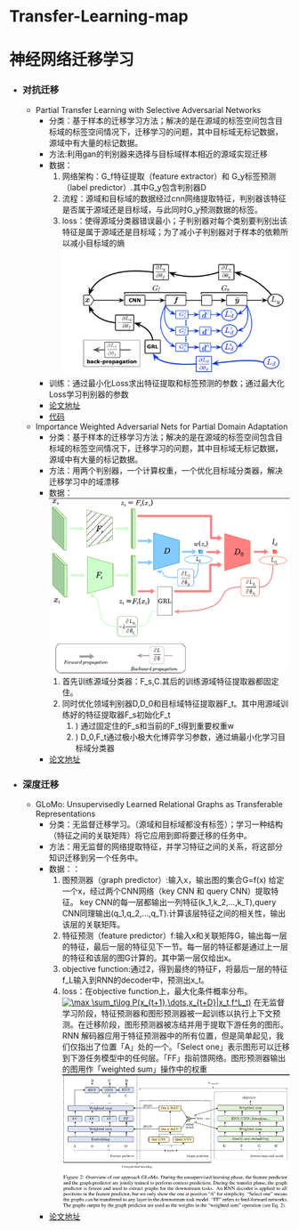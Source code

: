 # Transfer-Learning-map
# 神经网络迁移学习
- ### 对抗迁移
  - Partial Transfer Learning with Selective Adversarial Networks
    - 分类：基于样本的迁移学习方法；解决的是在源域的标签空间包含目标域的标签空间情况下，迁移学习的问题，其中目标域无标记数据，源域中有大量的标记数据。
    - 方法:利用gan的判别器来选择与目标域样本相近的源域实现迁移
    - 数据：
        1. 网络架构：G_f特征提取（feature extractor）和 G_y标签预测（label predictor）.其中G_y包含判别器D
        2. 流程：源域和目标域的数据经过cnn网络提取特征，判别器该特征是否属于源域还是目标域，与此同时G_y预测数据的标签。
        3. loss：使得源域分类器错误最小；子判别器对每个类别要判别出该特征是属于源域还是目标域；为了减小子判别器对于样本的依赖所以减小目标域的熵
        ![](https://github.com/yang-Alice/Transfer-Learning-map/blob/master/fig/fig1.PNG)
     - 训练：通过最小化Loss求出特征提取和标签预测的参数；通过最大化Loss学习判别器的参数       
    - [论文地址](http://ise.thss.tsinghua.edu.cn/~mlong/doc/selective-adversarial-networks-cvpr18.pdf)
    - [代码](https://github.com/thuml)
  - Importance Weighted Adversarial Nets for Partial Domain Adaptation
    - 分类：基于样本的迁移学习方法；解决的是在源域的标签空间包含目标域的标签空间情况下，迁移学习的问题，其中目标域无标记数据，源域中有大量的标记数据。
    - 方法：用两个判别器，一个计算权重，一个优化目标域分类器，解决迁移学习中的域漂移
    - 数据：
    ![](https://github.com/yang-Alice/Transfer-Learning-map/blob/master/fig/fig3.PNG)
      1. 首先训练源域分类器：F_s,C.其后的训练源域特征提取器都固定住。
      2. 同时优化领域判别器D,D_0和目标域特征提取器F_t。其中用源域训练好的特征提取器F_s初始化F_t
          1. ) 通过固定住的F_s和当前的F_t得到重要权重w
          2. ) D_0,F_t通过极小极大化博弈学习参数，通过熵最小化学习目标域分类器
    - [论文地址](https://export.arxiv.org/pdf/1803.09210)
- ### 深度迁移
  - GLoMo: Unsupervisedly Learned Relational Graphs as Transferable Representations
    - 分类：无监督迁移学习。（源域和目标域都没有标签）；学习一种结构（特征之间的关联矩阵）将它应用到即将要迁移的任务中。
    - 方法：用无监督的网络提取特征，并学习特征之间的关系，将这部分知识迁移到另一个任务中。
    - 数据：：
      1. 图预测器（graph predictor）:输入x，输出图的集合G=f(x) 
         给定一个x，经过两个CNN网络（key CNN 和 query CNN）提取特征。 key CNN的每一层都输出一列特征(k_1,k_2,...,k_T),query CNN同理输出(q_1,q_2,...,q_T).计算该层特征之间的相关性，输出该层的关联矩阵。
      2. 特征预测（feature predictor）f:输入x和关联矩阵G，输出每一层的特征，最后一层的特征见下一节。每一层的特征都是通过上一层的特征和该层的图G计算的。其中第一层仅给出x。
      3. objective function:通过2，得到最终的特征F，将最后一层的特征f_L输入到RNN的decoder中，预测出x_t。
      4. loss：在objective function上，最大化条件概率分布。
      <a href="https://www.codecogs.com/eqnedit.php?latex=\max&space;\sum_t\log&space;P(x_{t&plus;1},\dots,x_{t&plus;D}|x_t,f^L_t)" target="_blank"><img src="https://latex.codecogs.com/gif.latex?\max&space;\sum_t\log&space;P(x_{t&plus;1},\dots,x_{t&plus;D}|x_t,f^L_t)" title="\max \sum_t\log P(x_{t+1},\dots,x_{t+D}|x_t,f^L_t)" /></a>
      在无监督学习阶段，特征预测器和图形预测器被一起训练以执行上下文预测。在迁移阶段，图形预测器被冻结并用于提取下游任务的图形。RNN 解码器应用于特征预测器中的所有位置，但是简单起见，我们仅指出了位置「A」处的一个。「Select one」表示图形可以迁移到下游任务模型中的任何层。「FF」指前馈网络。图形预测器输出的图用作「weighted sum」操作中的权重
      ![](https://github.com/yang-Alice/Transfer-Learning-map/blob/master/fig/fig2.PNG)
     - [论文地址](https://arxiv.org/abs/1806.05662)

    

